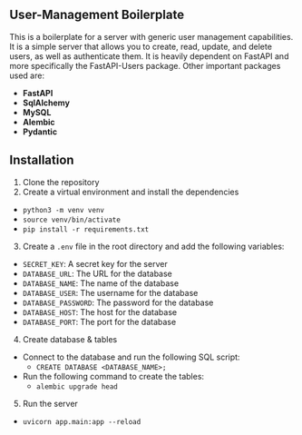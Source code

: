 ## User-Management Boilerplate

This is a boilerplate for a server with generic user management capabilities. It is a simple server that allows
you to create, read, update, and delete users, as well as authenticate them. It is heavily dependent on FastAPI and
more specifically the FastAPI-Users package. Other important packages used are:<br>
- **FastAPI**
- **SqlAlchemy**
- **MySQL**
- **Alembic**
- **Pydantic**

## Installation

1. Clone the repository
2. Create a virtual environment and install the dependencies
- `python3 -m venv venv`
- `source venv/bin/activate`
- `pip install -r requirements.txt`
3. Create a `.env` file in the root directory and add the following variables:
- `SECRET_KEY`: A secret key for the server
- `DATABASE_URL`: The URL for the database
- `DATABASE_NAME`: The name of the database
- `DATABASE_USER`: The username for the database
- `DATABASE_PASSWORD`: The password for the database
- `DATABASE_HOST`: The host for the database
- `DATABASE_PORT`: The port for the database
4. Create database & tables
- Connect to the database and run the following SQL script:
  - `CREATE DATABASE <DATABASE_NAME>;`
- Run the following command to create the tables:
  - `alembic upgrade head`
5. Run the server
- `uvicorn app.main:app --reload`